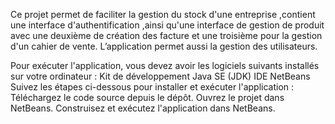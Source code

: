 Ce projet permet de faciliter la gestion du stock d'une entreprise ,contient une interface d'authentification ,ainsi qu'une interface de gestion de produit avec une deuxième de création des facture et une troisième pour la gestion d'un cahier de vente. L’application permet aussi la gestion des utilisateurs.

Pour exécuter l'application, vous devez avoir les logiciels suivants installés sur votre ordinateur :
Kit de développement Java SE (JDK)
IDE NetBeans
Suivez les étapes ci-dessous pour installer et exécuter l'application :
Téléchargez le code source depuis le dépôt.
Ouvrez le projet dans NetBeans.
Construisez et exécutez l'application dans NetBeans.
